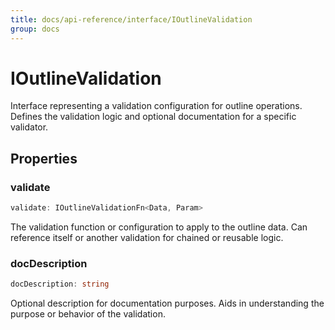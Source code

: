 ```yaml
---
title: docs/api-reference/interface/IOutlineValidation
group: docs
---
```


# IOutlineValidation

Interface representing a validation configuration for outline operations.
Defines the validation logic and optional documentation for a specific validator.

## Properties

### validate

```ts
validate: IOutlineValidationFn<Data, Param>
```

The validation function or configuration to apply to the outline data.
Can reference itself or another validation for chained or reusable logic.

### docDescription

```ts
docDescription: string
```

Optional description for documentation purposes.
Aids in understanding the purpose or behavior of the validation.
